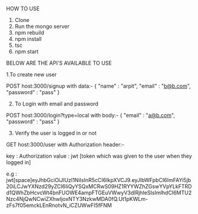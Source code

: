 HOW TO USE


1. Clone
2. Run the mongo server
3. npm rebuild
4. npm install
5. tsc
6. npm start

BELOW ARE THE API'S AVAILABLE TO USE

1.To create new user

POST host:3000/signup
with data:-
{
	"name" : "arpit",
	"email" : "b@b.com",
	"password" : "pass"
}

2. To Login with email and password

POST host:3000/login?type=local
with body:- 
{
	"email" : "a@b.com",
	"password" : "pass"
}


3. Verify the user is logged in or not 

GET host:3000/user
with Authorization header:-

key : Authorization
value : jwt [token which was given to the user when they logged in]

e.g : jwt[space]eyJhbGciOiJIUzI1NiIsInR5cCI6IkpXVCJ9.eyJlbWFpbCI6ImFAYi5jb20iLCJwYXNzd29yZCI6IiQyYSQxMCRwS09HZ1RYYWZhZGswYVpYLkFTRDd1QWhZbHcvcWt4bnFUOWE4ampFTGEuVWwyV3dlRjhIeSIsImlhdCI6MTU2Nzc4NjQwNCwiZXhwIjoxNTY3NzkwMDA0fQ.Ut1pKWLm-zFs7f05emckLEnRnotvN_iCZUWwFl5fFNM 
